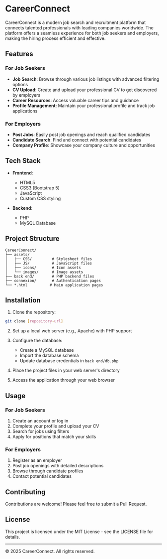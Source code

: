 # CareerConnect

CareerConnect is a modern job search and recruitment platform that connects talented professionals with leading companies worldwide. The platform offers a seamless experience for both job seekers and employers, making the hiring process efficient and effective.

## Features

### For Job Seekers
- **Job Search**: Browse through various job listings with advanced filtering options
- **CV Upload**: Create and upload your professional CV to get discovered by employers
- **Career Resources**: Access valuable career tips and guidance
- **Profile Management**: Maintain your professional profile and track job applications

### For Employers
- **Post Jobs**: Easily post job openings and reach qualified candidates
- **Candidate Search**: Find and connect with potential candidates
- **Company Profile**: Showcase your company culture and opportunities

## Tech Stack

- **Frontend**:
  - HTML5
  - CSS3 (Bootstrap 5)
  - JavaScript
  - Custom CSS styling

- **Backend**:
  - PHP
  - MySQL Database

## Project Structure

```
CareerConnect/
├── assets/
│   ├── CSS/         # Stylesheet files
│   ├── JS/          # JavaScript files
│   ├── icons/       # Icon assets
│   └── images/      # Image assets
├── back end/        # PHP backend files
├── connexion/       # Authentication pages
└── *.html          # Main application pages
```

## Installation

1. Clone the repository:
```bash
git clone [repository-url]
```

2. Set up a local web server (e.g., Apache) with PHP support

3. Configure the database:
   - Create a MySQL database
   - Import the database schema
   - Update database credentials in `back end/db.php`

4. Place the project files in your web server's directory

5. Access the application through your web browser

## Usage

### For Job Seekers
1. Create an account or log in
2. Complete your profile and upload your CV
3. Search for jobs using filters
4. Apply for positions that match your skills

### For Employers
1. Register as an employer
2. Post job openings with detailed descriptions
3. Browse through candidate profiles
4. Contact potential candidates

## Contributing

Contributions are welcome! Please feel free to submit a Pull Request.

## License

This project is licensed under the MIT License - see the LICENSE file for details.

---
© 2025 CareerConnect. All rights reserved.